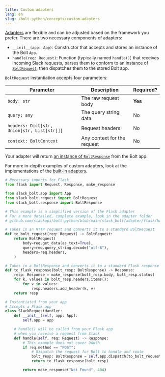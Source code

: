 ```yaml
---
title: Custom adapters
lang: en
slug: /bolt-python/concepts/custom-adapters
---
```


[Adapters](/tools/bolt-python/concepts/adapters) are flexible and can be adjusted based on the framework you prefer. There are two necessary components of adapters:

- `__init__(app: App)`: Constructor that accepts and stores an instance of the Bolt `App`.
- `handle(req: Request)`: Function (typically named `handle()`) that receives incoming Slack requests, parses them to conform to an instance of [`BoltRequest`](https://github.com/slackapi/bolt-python/blob/main/slack_bolt/request/request.py), then dispatches them to the stored Bolt app.

`BoltRequest` instantiation accepts four parameters:

| Parameter | Description | Required? |
|-----------|-------------|-----------|
| `body: str` | The raw request body | **Yes** |
| `query: any` | The query string data | No |
| `headers: Dict[str, Union[str, List[str]]]` | Request headers | No |
| `context: BoltContext` | Any context for the request | No |

Your adapter will return [an instance of `BoltResponse`](https://github.com/slackapi/bolt-python/blob/main/slack_bolt/response/response.py) from the Bolt app.

For more in-depth examples of custom adapters, look at the implementations of the [built-in adapters](https://github.com/slackapi/bolt-python/tree/main/slack_bolt/adapter).

```python
# Necessary imports for Flask
from flask import Request, Response, make_response

from slack_bolt.app import App
from slack_bolt.request import BoltRequest
from slack_bolt.response import BoltResponse

# This example is a simplified version of the Flask adapter
# For a more detailed, complete example, look in the adapter folder
# github.com/slackapi/bolt-python/blob/main/slack_bolt/adapter/flask/handler.py

# Takes in an HTTP request and converts it to a standard BoltRequest
def to_bolt_request(req: Request) -> BoltRequest:
    return BoltRequest(
        body=req.get_data(as_text=True),
        query=req.query_string.decode("utf-8"),
        headers=req.headers,
    )

# Takes in a BoltResponse and converts it to a standard Flask response
def to_flask_response(bolt_resp: BoltResponse) -> Response:
    resp: Response = make_response(bolt_resp.body, bolt_resp.status)
    for k, values in bolt_resp.headers.items():
        for v in values:
            resp.headers.add_header(k, v)
    return resp

# Instantiated from your app
# Accepts a Flask app
class SlackRequestHandler:
    def __init__(self, app: App):
        self.app = app

    # handle() will be called from your Flask app 
    # when you receive a request from Slack
    def handle(self, req: Request) -> Response:
        # This example does not cover OAuth
        if req.method == "POST":
            # Dispatch the request for Bolt to handle and route
            bolt_resp: BoltResponse = self.app.dispatch(to_bolt_request(req))
            return to_flask_response(bolt_resp)

        return make_response("Not Found", 404)
```
